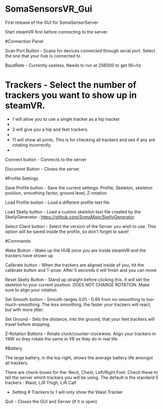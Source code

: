 # SomaSensorsVR_Gui
First release of the GUI for SomaSensorServer

Start steamVR first before connecting to the server.


#Connection Panel

Scan Port Button - Scans for devices connected through serial port. Select the one that your hub is connected to

BaudRate - Currently useless. Needs to run at 256000 to get 90+hz

# Trackers - Select the number of trackers you want to show up in steamVR.

  - 1 will allow you to use a single tracker as a hip tracker
  - 
  - 3 will give you a hip and feet trackers. 
  - 
  - 11 will show all joints. This is for checking all trackers and see if any are rotating incorrectly.
  - 
Connect button - Connects to the server

Disconnet Button - Closes the server.

#Profile Settings

Save Profile button - Save the current settings: Profile, Skeleton, skeleton position, smoothing factor, ground level, Z-rotation

Load Profile button - Load a different profile text file

Load Skelly button - Load a custom skeleton text file created by the SkellyGenerator : https://github.com/SomaMain/SkellyGenerator

Select Client button - Select the version of the Server you wish to use. This option will be saved inside the profile, so don't forget to save!

#Commands

Wake Button - Wake up the HUB once you are inside steamVR and the trackers have shown up

Calibrate button - When the trackers are aligned inside of you, hit the calibrate button and T-pose. After 5 seconds it will finish and you can move

Reset Skelly Button - Stand up straight before clicking this. It will set the skeleton to your current position. DOES NOT CHANGE ROTATION. Make sure to align your rotation

Set Smooth button - Smooth ranges 0.01 - 0.99 from no-smoothing to too-much-smoothing. The less smoothing, the faster your trackers will react, but with more jitter.

Set Ground - Sets the distance, into the ground, that your feet trackers will travel before stopping.

Z-Rotation Buttons - Rotate clock/counter-clockwise. Align your trackers in YAW so they rotate the same in VR as they do in real life.


#Battery

The large battery, in the top right, shows the average battery life amongst all trackers.

There are check-boxes for the: Neck, Chest, Left/Right Foot. Check these to tell the server which trackers you will be using. The default is the standard 5 trackers : Waist, L/R Thigh, L/R Calf

- Setting # Trackers to 1 will only show the Waist Tracker

Quit - Closes the GUI and Server (if it is open)
